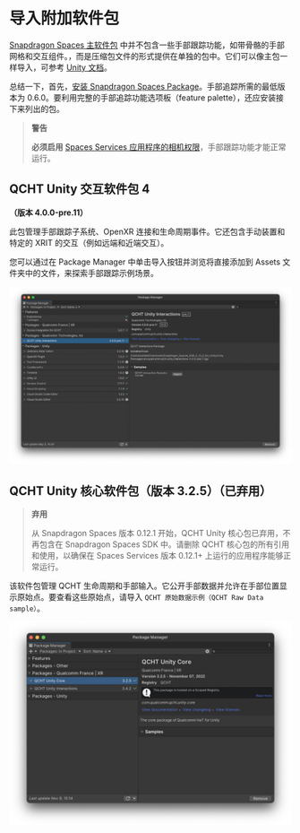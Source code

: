 # 导入附加软件包

[Snapdragon Spaces 主软件包](./../SetupGuideUnity.md#导入软件包) 中并不包含一些手部跟踪功能，如带骨骼的手部网格和交互组件。，而是压缩包文件的形式提供在单独的包中。它们可以像主包一样导入，可参考 [Unity 文档](https://docs.unity3d.com/Manual/upm-ui-tarball.html)。

总结一下，首先，[安装 Snapdragon Spaces Package](./../SetupGuideUnity.md)。手部追踪所需的最低版本为 0.6.0。要利用完整的手部追踪功能选项板（feature palette），还应安装接下来列出的包。

>**警告**
>
>**必须启用** [Spaces Services 应用程序的相机权限](./../../setup/LaunchingSpacesAppsA3.md#设置-snapdragon-spaces-services)，手部跟踪功能才能正常运行。

## QCHT Unity 交互软件包 4

**（版本 4.0.0-pre.11）**

此包管理手部跟踪子系统、OpenXR 连接和生命周期事件。它还包含手动装置和特定的 XRIT 的交互（例如远端和近端交互）。

您可以通过在 Package Manager 中单击导入按钮并浏览将直接添加到 Assets 文件夹中的文件，来探索手部跟踪示例场景。

![1](./pic-ImportAdditionalPackages/1.png)

## QCHT Unity 核心软件包（版本 3.2.5）（已弃用）

> **弃用**
>
> 从 Snapdragon Spaces 版本 0.12.1 开始，QCHT Unity 核心包已弃用，不再包含在 Snapdragon Spaces SDK 中。请删除 QCHT 核心包的所有引用和使用，以确保在 Spaces Services 版本 0.12.1+ 上运行的应用程序能够正常运行。

该软件包管理 QCHT 生命周期和手部输入。它公开手部数据并允许在手部位置显示原始点。要查看这些原始点，请导入 `QCHT 原始数据示例（QCHT Raw Data sample）`。

![1](./pic-ImportAdditionalPackages/2.png)

